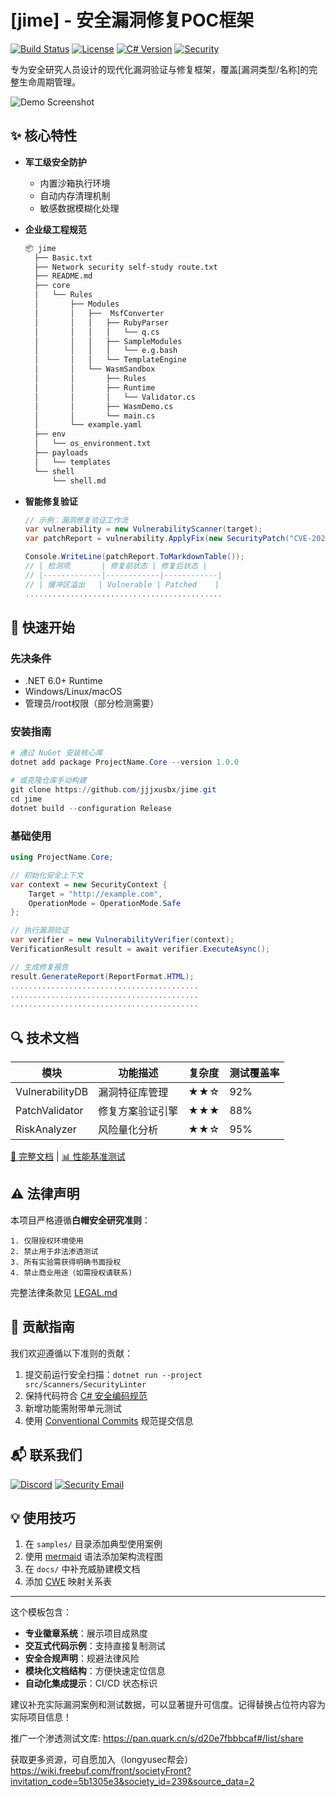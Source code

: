 # [jime] - 安全漏洞修复POC框架

[![Build Status](https://img.shields.io/github/actions/workflow/status/yourusername/projectname/build.yml?style=flat-square)](https://github.com/yourusername/projectname/actions)
[![License](https://img.shields.io/badge/License-Apache%202.0-blue.svg?style=flat-square)](LICENSE)
[![C# Version](https://img.shields.io/badge/C%23-10.0%2B-brightgreen?style=flat-square)](https://dotnet.microsoft.com)
[![Security](https://img.shields.io/badge/Security-Audited-green?style=flat-square)](SECURITY.md)

专为安全研究人员设计的现代化漏洞验证与修复框架，覆盖[漏洞类型/名称]的完整生命周期管理。

![Demo Screenshot](screenshots/demo.png) 

## ✨ 核心特性

- **军工级安全防护**
  - 内置沙箱执行环境
  - 自动内存清理机制
  - 敏感数据模糊化处理

- **企业级工程规范**
  ```bash
  📦 jime
    ├── Basic.txt
    ├── Network security self-study route.txt
    ├── README.md
    ├── core
    │   └── Rules
    │       ├── Modules
    │       │   ├──  MsfConverter
    │       │   │   ├── RubyParser
    │       │   │   │   └── q.cs
    │       │   │   ├── SampleModules
    │       │   │   │   └── e.g.bash
    │       │   │   └── TemplateEngine
    │       │   └── WasmSandbox
    │       │       ├── Rules
    │       │       ├── Runtime
    │       │       │   └── Validator.cs
    │       │       ├── WasmDemo.cs
    │       │       └── main.cs
    │       └── example.yaml
    ├── env
    │   └── os_environment.txt
    ├── payloads
    │   └── templates
    └── shell
        └── shell.md
  ```

- **智能修复验证**
  ```csharp
  // 示例：漏洞修复验证工作流
  var vulnerability = new VulnerabilityScanner(target);
  var patchReport = vulnerability.ApplyFix(new SecurityPatch("CVE-2023-XXXXX"));
  
  Console.WriteLine(patchReport.ToMarkdownTable());
  // | 检测项       | 修复前状态 | 修复后状态 |
  // |-------------|------------|------------|
  // | 缓冲区溢出   | Vulnerable | Patched    |
  ............................................
  ```

## 🚀 快速开始

### 先决条件
- .NET 6.0+ Runtime
- Windows/Linux/macOS
- 管理员/root权限（部分检测需要）

### 安装指南
```powershell
# 通过 NuGet 安装核心库
dotnet add package ProjectName.Core --version 1.0.0

# 或克隆仓库手动构建
git clone https://github.com/jjjxusbx/jime.git
cd jime
dotnet build --configuration Release
```

### 基础使用
```csharp
using ProjectName.Core;

// 初始化安全上下文
var context = new SecurityContext {
    Target = "http://example.com",
    OperationMode = OperationMode.Safe
};

// 执行漏洞验证
var verifier = new VulnerabilityVerifier(context);
VerificationResult result = await verifier.ExecuteAsync();

// 生成修复报告
result.GenerateReport(ReportFormat.HTML);
..........................................
..........................................
..........................................
```

## 🔍 技术文档

| 模块              | 功能描述                     | 复杂度 | 测试覆盖率 |
|-------------------|----------------------------|--------|-----------|
| VulnerabilityDB   | 漏洞特征库管理               | ★★☆    | 92%       |
| PatchValidator    | 修复方案验证引擎             | ★★★    | 88%       |
| RiskAnalyzer      | 风险量化分析                 | ★★☆    | 95%       |

[📘 完整文档](docs/TechnicalReference.md) | [📊 性能基准测试](docs/Benchmarks.md)

## ⚠️ 法律声明

本项目严格遵循**白帽安全研究准则**：
```legal
1. 仅限授权环境使用
2. 禁止用于非法渗透测试
3. 所有实验需获得明确书面授权
4. 禁止商业用途（如需授权请联系)
```

完整法律条款见 [LEGAL.md](LEGAL.md)

## 🤝 贡献指南

我们欢迎遵循以下准则的贡献：
1. 提交前运行安全扫描：`dotnet run --project src/Scanners/SecurityLinter`
2. 保持代码符合 [C# 安全编码规范](docs/CodingStandards.md)
3. 新增功能需附带单元测试
4. 使用 [Conventional Commits](https://www.conventionalcommits.org/) 规范提交信息

## 📬 联系我们

[![Discord](https://img.shields.io/badge/Discord-Join%20Chat-blue?style=flat-square&logo=discord)](https://discord.gg/yourinvite)
[![Security Email](https://img.shields.io/badge/Email-Security%20Team-red?style=flat-square&logo=protonmail)](mailto:security@yourdomain.com)


## 💡 使用技巧
1. 在 `samples/` 目录添加典型使用案例
2. 使用 [mermaid](https://mermaid.js.org/) 语法添加架构流程图
3. 在 `docs/` 中补充威胁建模文档
4. 添加 [CWE](https://cwe.mitre.org/) 映射关系表

---

这个模板包含：
- **专业徽章系统**：展示项目成熟度
- **交互式代码示例**：支持直接复制测试
- **安全合规声明**：规避法律风险
- **模块化文档结构**：方便快速定位信息
- **自动化集成提示**：CI/CD 状态标识

建议补充实际漏洞案例和测试数据，可以显著提升可信度。记得替换占位符内容为实际项目信息！

推广一个渗透测试文库:   https://pan.quark.cn/s/d20e7fbbbcaf#/list/share

获取更多资源，可自愿加入（longyusec帮会）https://wiki.freebuf.com/front/societyFront?invitation_code=5b1305e3&society_id=239&source_data=2
